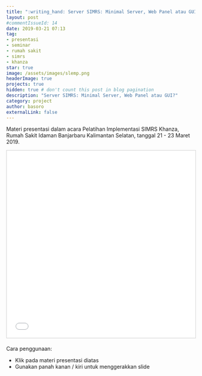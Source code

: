 ```yaml
---
title: ":writing_hand: Server SIMRS: Minimal Server, Web Panel atau GUI?"
layout: post
#commentIssueId: 14
date: 2019-03-21 07:13
tag:
- presentasi
- seminar
- rumah sakit
- simrs
- khanza
star: true
image: /assets/images/slemp.png
headerImage: true
projects: true
hidden: true # don't count this post in blog pagination
description: "Server SIMRS: Minimal Server, Web Panel atau GUI?"
category: project
author: basoro
externalLink: false
---
```


Materi presentasi dalam acara Pelatihan Implementasi SIMRS Khanza, Rumah Sakit Idaman Banjarbaru Kalimantan Selatan, tanggal 21 - 23 Maret 2019.

<iframe src="//basoro.id/server-simrs-consideration/index.html" width="800" height="500" frameborder="0" marginwidth="0" marginheight="0" scrolling="no" style="border:1px solid #CCC; border-width:1px; margin-bottom:5px; max-width: 100%;" allowfullscreen> </iframe>

Cara penggunaan:
- Klik pada materi presentasi diatas
- Gunakan panah kanan / kiri untuk menggerakkan slide

